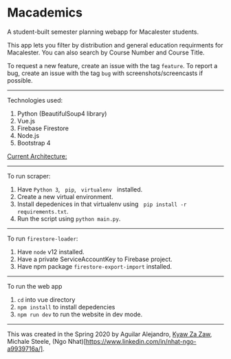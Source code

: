 # Macademics

A student-built semester planning webapp for Macalester students.

This app lets you filter by distribution and general education requirments for Macalester.
You can also search by Course Number and Course Title.

To request a new feature, create an issue with the tag `feature`.
To report a bug, create an issue with the tag `bug` with screenshots/screencasts if possible.

----

Technologies used:
1. Python (BeautifulSoup4 library)
2. Vue.js
3. Firebase Firestore
4. Node.js
5. Bootstrap 4


[Current Architecture:](https://imgur.com/a/wjQLDjN)

---
To run scraper:

1. Have  `Python 3`, &nbsp; `pip`,  &nbsp; `virtualenv` &nbsp; installed.
2. Create a new virtual environment.
3. Install depedenices in that virtualenv using &nbsp;
`pip install -r requirements.txt`.
4. Run the script using  `python main.py`.

---
To run `firestore-loader`:

1. Have `node` v12 installed.
2. Have a private ServiceAccountKey to Firebase project.
3. Have npm package `firestore-export-import` installed.

---

To run the web app

1. `cd` into vue directory
2. `npm install` to install depedencies
3. `npm run dev` to run the website in dev mode.

---

This was created in the Spring 2020 by 
Aguilar Alejandro, [Kyaw Za Zaw](https://kyawza.me), Michale Steele, (Ngo Nhat)[https://www.linkedin.com/in/nhat-ngo-a9939716a/].
